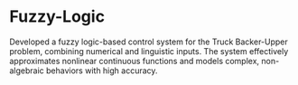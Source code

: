 # Fuzzy-Logic
Developed a fuzzy logic-based control system for the Truck Backer-Upper problem, combining numerical and linguistic inputs. The system effectively approximates nonlinear continuous functions and models complex, non-algebraic behaviors with high accuracy.

